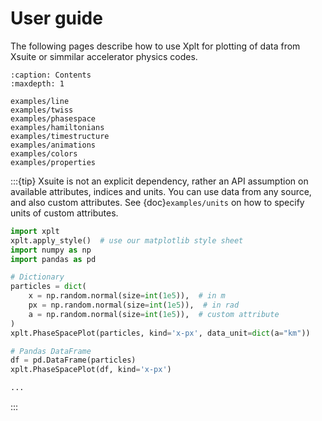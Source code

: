 
# User guide

The following pages describe how to use Xplt for plotting of data from Xsuite or simmilar accelerator physics codes.

```{toctree}
:caption: Contents
:maxdepth: 1

examples/line
examples/twiss
examples/phasespace
examples/hamiltonians
examples/timestructure
examples/animations
examples/colors
examples/properties
```

:::{tip}
Xsuite is not an explicit dependency, rather an API assumption on available attributes, indices and units. You can use data from any source, and also custom attributes. See {doc}`examples/units` on how to specify units of custom attributes.

```python
import xplt
xplt.apply_style()  # use our matplotlib style sheet
import numpy as np
import pandas as pd

# Dictionary
particles = dict(
    x = np.random.normal(size=int(1e5)),  # in m
    px = np.random.normal(size=int(1e5)),  # in rad
    a = np.random.normal(size=int(1e5)),  # custom attribute
)
xplt.PhaseSpacePlot(particles, kind='x-px', data_unit=dict(a="km"))

# Pandas DataFrame
df = pd.DataFrame(particles)
xplt.PhaseSpacePlot(df, kind='x-px')

...
```

:::
